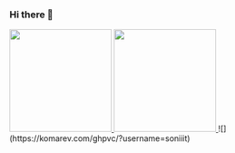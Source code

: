 ### Hi there 👋

<a href="https://github.com/aceisace">
  <img src="https://github-readme-stats.vercel.app/api?username=soniiit&count_private=true&show_icons=true&theme=radical" height="180px"/>
</a>
<a href="https://github.com/aceisace">
  <img src="https://github-readme-stats.vercel.app/api/top-langs/?username=soniiit&layout=compact&&theme=radical" height="180px"/>
</a>
![](https://komarev.com/ghpvc/?username=soniiit)

<!--
**SoniiiT/SoniiiT** is a ✨ _special_ ✨ repository because its `README.md` (this file) appears on your GitHub profile.

Here are some ideas to get you started:

- 🔭 I’m currently working on ...
- 🌱 I’m currently learning ...
- 👯 I’m looking to collaborate on ...
- 🤔 I’m looking for help with ...
- 💬 Ask me about ...
- 📫 How to reach me: ...
- 😄 Pronouns: ...
- ⚡ Fun fact: ...
-->
